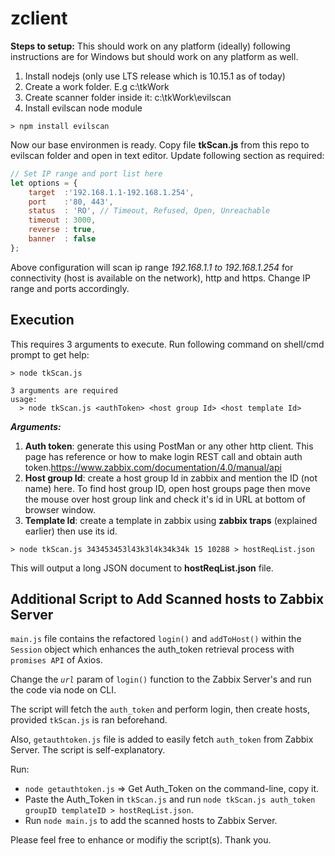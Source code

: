 # zclient

**Steps to setup:**
This should work on any platform (ideally) following instructions are for Windows but should work on any platform as well.

1. Install nodejs (only use LTS release which is 10.15.1 as of today)
1. Create a work folder. E.g c:\tkWork
1. Create scanner folder inside it: c:\tkWork\evilscan
1. Install evilscan node module
```shell
> npm install evilscan
```

Now our base environmen is ready. Copy file **tkScan.js** from this repo to evilscan folder and open in text editor. Update following section as required:
```javaScript
// Set IP range and port list here
let options = {
    target  :'192.168.1.1-192.168.1.254',
    port    :'80, 443',
    status  : 'RO', // Timeout, Refused, Open, Unreachable
    timeout : 3000,
    reverse : true,
    banner  : false
};
```

Above configuration will scan ip range _192.168.1.1 to 192.168.1.254_ for connectivity (host is available on the network), http and https. Change IP range and ports accordingly.

## Execution
This requires 3 arguments to execute. Run following command on shell/cmd prompt to get help:
```shell
> node tkScan.js

3 arguments are required
usage:
  > node tkScan.js <authToken> <host group Id> <host template Id>

```

_**Arguments:**_
1. **Auth token**: generate this using PostMan or any other http client. This page has reference or how to make login REST call and obtain auth token.https://www.zabbix.com/documentation/4.0/manual/api
1. **Host group Id**: create a host group Id in zabbix and mention the ID (not name) here. To find host group ID, open host groups page then move the mouse over host group link and check it's id in URL at bottom of browser window.
1. **Template Id**: create a template in zabbix using **zabbix traps** (explained earlier) then use its id.

```shell
> node tkScan.js 343453453l43k3l4k34k34k 15 10288 > hostReqList.json 
```

This will output a long JSON document to **hostReqList.json** file.

## Additional Script to Add Scanned hosts to Zabbix Server

`main.js` file contains the refactored `login()` and `addToHost()` within the `Session` object which enhances the auth_token retrieval process with `promises API` of Axios.

Change the *`url`* param of  `login()` function to the Zabbix Server's and run the code via node on CLI. 

The script will fetch the `auth_token` and perform login, then create hosts, provided `tkScan.js` is ran beforehand.

Also, `getauthtoken.js` file is added to easily fetch `auth_token` from Zabbix Server. The script is self-explanatory.

Run:
- `node getauthtoken.js` => Get Auth_Token on the command-line, copy it.
- Paste the Auth_Token in `tkScan.js` and run `node tkScan.js auth_token groupID templateID > hostReqList.json`.
- Run `node main.js` to add the scanned hosts to Zabbix Server.

Please feel free to enhance or modifiy the script(s). Thank you.
